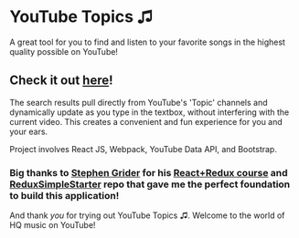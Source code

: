 # YouTube Topics ♫

A great tool for you to find and listen to your favorite songs in the highest quality possible on YouTube!

## Check it out [here](https://albertchanged.github.io/YouTube-Topics/)!

The search results pull directly from YouTube's 'Topic' channels and dynamically update as you type in the textbox, without interfering with the current video. This creates a convenient and fun experience for you and your ears.

Project involves React JS, Webpack, YouTube Data API, and Bootstrap.

### Big thanks to [Stephen Grider](https://github.com/StephenGrider) for his [React+Redux course](https://www.udemy.com/react-redux/) and [ReduxSimpleStarter](https://github.com/StephenGrider/ReduxSimpleStarter.git) repo that gave me the perfect foundation to build this application!

And thank *you* for trying out YouTube Topics ♫. Welcome to the world of HQ music on YouTube!

